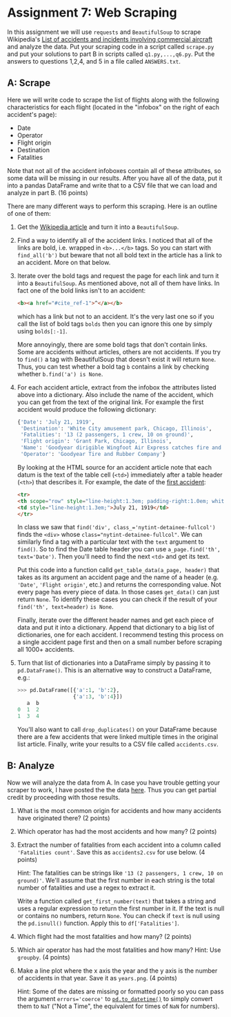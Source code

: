# Assignment 7: Web Scraping
In this assignment we will use `requests` and `BeautifulSoup` to scrape Wikipedia's [List of accidents and incidents involving commercial aircraft](https://en.wikipedia.org/wiki/List_of_accidents_and_incidents_involving_commercial_aircraft) and analyze the data. Put your scraping code in a script called `scrape.py` and put your solutions to part B in scripts called `q1.py,...,q6.py`. Put the answers to questions 1,2,4, and 5 in a file called `ANSWERS.txt`.

## A: Scrape
Here we will write code to scrape the list of flights along with the following characteristics for each flight (located in the "infobox" on the right of each accident's page):

 - Date
 - Operator
 - Flight origin
 - Destination
 - Fatalities

Note that not all of the accident infoboxes contain all of these attributes, so some data will be missing in our results. After you have all of the data, put it into a pandas DataFrame and write that to a CSV file that we can load and analyze in part B. (16 points)

There are many different ways to perform this scraping. Here is an outline of one of them:

1. Get the [Wikipedia article](https://en.wikipedia.org/wiki/List_of_accidents_and_incidents_involving_commercial_aircraft) and turn it into a `BeautifulSoup`.

2. Find a way to identify all of the accident links. I noticed that all of the links are bold, i.e. wrapped in `<b>...</b>` tags. So you can start with `find_all('b')` but beware that not all bold text in the article has a link to an accident. More on that below.
    
3. Iterate over the bold tags and request the page for each link and turn it into a `BeautifulSoup`. As mentioned above, not all of them have links. In fact one of the bold links isn't to an accident:
    
    ```html
    <b><a href="#cite_ref-1">^</a></b>
    ```

    which has a link but not to an accident. It's the very last one so if you call the list of bold tags `bolds` then you can ignore this one by simply using `bolds[:-1]`.
        
    More annoyingly, there are some bold tags that don't contain links. Some are accidents without articles, others are not accidents. If you try to `find()` a tag with BeautifulSoup that doesn't exist it will return `None`. Thus, you can test whether a bold tag `b` contains a link by checking whether `b.find('a') is None`.

4. For each accident article, extract from the infobox the attributes listed above into a dictionary. Also include the name of the accident, which you can get from the text of the original link. For example the first accident would produce the following dictionary:

    ```python
    {'Date': 'July 21, 1919',
     'Destination': 'White City amusement park, Chicago, Illinois',
     'Fatalities': '13 (2 passengers, 1 crew, 10 on ground)',
     'Flight origin': 'Grant Park, Chicago, Illinois',
     'Name': 'Goodyear dirigible Wingfoot Air Express catches fire and crashes',
     'Operator': 'Goodyear Tire and Rubber Company'}
    ```
    
    By looking at the HTML source for an accident article note that each datum is the text of the table cell (`<td>`) immediately after a table header (`<th>`) that describes it. For example, the date of the [first accident](https://en.wikipedia.org/wiki/Wingfoot_Air_Express_crash):
    
    ```html
    <tr>
    <th scope="row" style="line-height:1.3em; padding-right:1.0em; white-space:nowrap;">Date</th>
    <td style="line-height:1.3em;">July 21, 1919</td>
    </tr>
    ```
    
    In class we saw that `find('div', class_='nytint-detainee-fullcol')` finds the `<div>` whose `class="nytint-detainee-fullcol"`. We can similarly find a tag with a particular text with the `text` argument to `find()`. So to find the Date table header you can use `a_page.find('th', text='Date')`. Then you'll need to find the next `<td>` and get its text.
    
    Put this code into a function calld `get_table_data(a_page, header)` that takes as its argument an accident page and the name of a header (e.g. `'Date'`, `'Flight origin'`, etc.) and returns the corresponding value. Not every page has every piece of data. In those cases `get_data()` can just return `None`. To identify these cases you can check if the result of your `find('th', text=header)` `is None`.
    
    Finally, iterate over the different header names and get each piece of data and put it into a dictionary. Append that dictionary to a big list of dictionaries, one for each accident. I recommend testing this process on a single accident page first and then on a small number before scraping all 1000+ accidents.
    
5. Turn that list of dictionaries into a DataFrame simply by passing it to `pd.DataFrame()`. This is an alternative way to construct a DataFrame, e.g.:

    ```python
    >>> pd.DataFrame([{'a':1, 'b':2}, 
                      {'a':3, 'b':4}])
       a  b
    0  1  2
    1  3  4
    ```
    
    You'll also want to call `drop_duplicates()` on your DataFrame because there are a few accidents that were linked multiple times in the original list article. Finally, write your results to a CSV file called `accidents.csv`.

## B: Analyze
Now we will analyze the data from A. In case you have trouble getting your scraper to work, I have posted the the data [here](https://raw.githubusercontent.com/harris-ippp/s18-a07/master/accidents.csv). Thus you can get partial credit by proceeding with those results.

1. What is the most common origin for accidents and how many accidents have originated there? (2 points)

2. Which operator has had the most accidents and how many? (2 points)

3. Extract the number of fatalities from each accident into a column called `'Fatalities count'`. Save this as `accidents2.csv` for use below. (4 points)

    Hint: The fatalities can be strings like `'13 (2 passengers, 1 crew, 10 on ground)'`. We'll assume that the first number in each string is the total number of fatalities and use a regex to extract it. 

    Write a function called `get_first_number(text)` that takes a string and uses a regular expression to return the first number in it. If the text is null or contains no numbers, return `None`. You can check if `text` is null using the `pd.isnull()` function. Apply this to `df['Fatalities']`.

3. Which flight had the most fatalities and how many? (2 points)

4. Which air operator has had the most fatalities and how many? Hint: Use `groupby`. (4 points)
    
5. Make a line plot where the x axis the year and the y axis is the number of accidents in that year. Save it as `years.png`. (4 points)

    Hint: Some of the dates are missing or formatted poorly so you can pass the argument `errors='coerce'` to [`pd.to_datetime()`](https://pandas.pydata.org/pandas-docs/stable/generated/pandas.to_datetime.html) to simply convert them to `NaT` ("Not a Time",  the equivalent for times of `NaN` for numbers).
